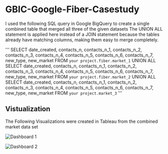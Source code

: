 # GBIC-Google-Fiber-Casestudy

I used the following SQL query in Google BigQuery to create a single combined table that merged all three of the given datasets 
The UNION ALL statement is applied here instead of a JOIN statement because the tables already have matching columns, making them easy to merge completely.

'''
SELECT
  date_created,
  contacts_n,
  contacts_n_1,
  contacts_n_2,
  contacts_n_3,
  contacts_n_4,
  contacts_n_5,
  contacts_n_6,
  contacts_n_7,
  new_type,
  new_market
FROM `your project.fiber.market_1`
UNION ALL
SELECT
  date_created,
  contacts_n,
  contacts_n_1,
  contacts_n_2,
  contacts_n_3,
  contacts_n_4,
  contacts_n_5,
  contacts_n_6,
  contacts_n_7,
  new_type,
  new_market
FROM `your project.fiber.market_2`
UNION ALL
SELECT
  date_created,
  contacts_n,
  contacts_n_1,
  contacts_n_2,
  contacts_n_3,
  contacts_n_4,
  contacts_n_5,
  contacts_n_6,
  contacts_n_7,
  new_type,
  new_market
FROM `your project.market_3`
'''
 
## Vistualization 

The Following Visualizations were created in Tableau from the combined market data set

![Dashboard 1](https://github.com/joehanmisquitta/GBIC-Google-Fiber-Casestudy/assets/62551712/c9c6d07a-4ca5-41d6-9fca-5a871e71c7d8)


![Dashboard 2](https://github.com/joehanmisquitta/GBIC-Google-Fiber-Casestudy/assets/62551712/ec1e077e-9dcf-49f4-b146-75a162f57f47)
